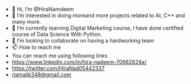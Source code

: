 - 👋 Hi, I’m @HiraNamdeem
- 👀 I’m interested in doing moreand more projects related to AI, C++ and many more.
- 🌱 I’m currently learning Digital Marketing course, I have done certified course of  Data Science With Python.  
- 💞️ I’m looking to collaborate on having a hardworking team 
- 📫 How to reach me 
- You can reach me using following links
- https://www.linkedin.com/in/hira-nadeem-70662624a/
- https://twitter.com/HiraNad05442337
- riamalik348@gmail.com

<!---
HiraNamdeen is a ✨ special ✨ repository because its `README.md` (this file) appears on your GitHub profile.
You can click the Preview link to take a look at your changes.
--->
